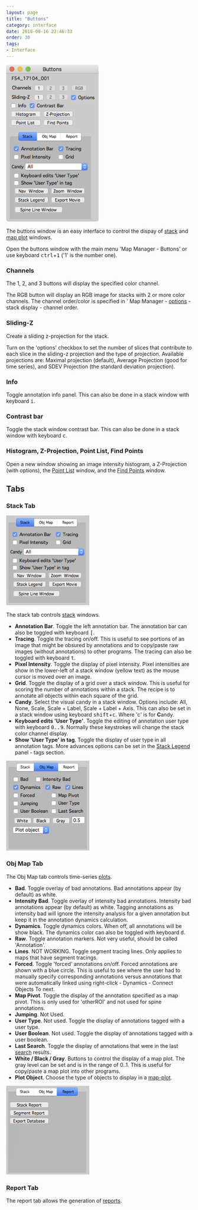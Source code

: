 ```yaml
---
layout: page
title: "Buttons"
category: interface
date: 2018-08-16 22:46:33
order: 30
tags:
- Interface
---
```


<IMG class="img-float-right" SRC="images/mm3/mm3-buttons.png" WIDTH="250">

The buttons window is an easy interface to control the dispay of [stack][stack] and [map plot][map-plot] windows.

Open the buttons window with the main menu 'Map Manager - Buttons' or use keyboard <kbd>ctrl</kbd>+<kbd>1</kbd> ('1' is the number one).

### Channels

The 1, 2, and 3 buttons will display the specified color channel.

The RGB button will display an RGB image for stacks with 2 or more color channels. The channel order/color is specified in ' Map Manager - [options][options] - stack display - channel order.

### Sliding-Z

Create a sliding z-projection for the stack.

Turn on the 'options' checkbox to set the number of slices that contribute to each slice in the sliding-z projection and the type of projection. Available projections are: Maximal projection (default), Average Projection (good for time series), and SDEV Projection (the standard deviation projection).

### Info

Toggle annotation info panel. This can also be done in a stack window with keyboard <kbd>i</kbd>.

### Contrast bar

Toggle the stack window contrast bar. This can also be done in a stack window with keyboard <kbd>c</kbd>.

### Histogram, Z-Projection, Point List, Find Points

Open a new window showing an image intensity histogram, a Z-Projection (with options), the [Point List][point-list] window, and the [Find Points][find-points] window.

<div class="print-page-break"></div>

## Tabs

### Stack Tab

<IMG class="img-float-right" SRC="images/mm3/mm3-buttons-stack.png" WIDTH="225">

The stack tab controls [stack][stack] windows.

 - **Annotation Bar**. Toggle the left annotation bar. The annotation bar can also be toggled with keyboard <kbd>[</kbd>.
 - **Tracing**. Toggle the tracing on/off. This is useful to see portions of an image that might be obsured by annotations and to copy/paste raw images (without annotations) to other programs. The tracing can also be toggled with keyboard <kbd>t</kbd>.
 - **Pixel Intensity**. Toggle the display of pixel intensity. Pixel intensities are show in the lower-left of a stack window (yellow text) as the mouse cursor is moved over an image.
  - **Grid**. Toggle the display of a grid over a stack window. This is useful for scoring the number of annotations within a stack. The recipe is to annotate all objects within each square of the grid.
  - **Candy**. Select the visual candy in a stack window. Options include: All, None, Scale, Scale + Label, Scale + Label + Axis. This can also be set in a stack window using keyboard <kbd>shift</kbd>+<kbd>c</kbd>. Where 'c' is for **C**andy.
  - **Keyboard edits 'User Type'**. Toggle the editing of annotation user type with keyboard <kbd>0..9</kbd>. Normally these keystrokes will change the stack color channel display.
  - **Show 'User Type' in tag**. Toggle the display of user type in all annotation tags. More advances options can be set in the [Stack Legend][stack-legend] panel - tags section.
  
<div class="print-page-break"></div>


<IMG class="img-float-right" SRC="images/mm3/mm3-buttons-obj-map.png" WIDTH="225">

### Obj Map Tab

The Obj Map tab controls time-series [plots][map-plot].

 - **Bad**. Toggle overlay of bad annotations. Bad annotations appear (by default) as white.
 - **Intensity Bad**. Toggle overlay of intensity bad annotations. Intensity bad annotations appear (by default) as white. Tagging annotations as intensity bad will ignore the intensity analysis for a given annotation but keep it in the annotation dynamics calculation.
 - **Dynamics**. Toggle dynamics colors. When off, all annotations will be show black. The dynamics color can also be toggled with keyboard <kbd>d</kbd>.
 - **Raw**. Toggle annotation markers. Not very useful, should be called 'Annotation'.
 - **Lines**. NOT WORKING. Toggle segment tracing lines. Only applies to maps that have segment tracings.
 - **Forced**. Toggle 'forced' annotations on/off. Forced annotations are shown with a blue circle. This is useful to see where the user had to manually specify corresponding annotations versus annotations that were automatically linked using right-click - Dynamics - Connect Objects To next.
  - **Map Pivot**. Toggle the display of the annotation specified as a map pivot. This is only used for 'otherROI' and not used for spine annotations.
  - **Jumping**. Not Used.
  - **User Type**. Not used. Toggle the display of annotations tagged with a user type.
  - **User Boolean**. Not used. Toggle the display of annotations tagged with a user boolean.
  - **Last Search**. Toggle the display of annotations that were in the last [search][search] results.
  - **White / Black / Gray**. Buttons to control the display of a map plot. The gray level can be set and is in the range of 0..1. This is useful for copy/paste a map plot into other programs.
 - **Plot Object**. Choose the type of objects to display in a [map-plot][map-plot].
 
<div class="print-page-break"></div>

<IMG class="img-float-right" SRC="images/mm3/mm3-buttons-report.png" WIDTH="225">

### Report Tab


The report tab allows the generation of [reports][reports].

<div class="print-page-break"></div>


[search]: search-panel
[stack]: stack
[map-plot]: map-plot
[point-list]: point-list
[find-points]: find-points-panel
[reports]: reports
[stack-legend]: stack-legend
[options]: stackdb-options-panel
